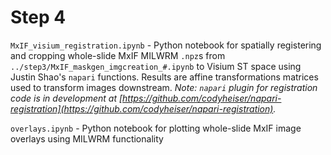 # Step 4

`MxIF_visium_registration.ipynb` - Python notebook for spatially registering and cropping whole-slide MxIF MILWRM `.npz`s from `../step3/MxIF_maskgen_imgcreation_#.ipynb` to Visium ST space using Justin Shao's `napari` functions. Results are affine transformations matrices used to transform images downstream. *Note: `napari` plugin for registration code is in development at [https://github.com/codyheiser/napari-registration](https://github.com/codyheiser/napari-registration).*

`overlays.ipynb` - Python notebook for plotting whole-slide MxIF image overlays using MILWRM functionality
